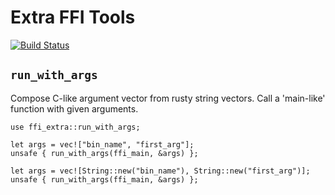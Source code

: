 # Extra FFI Tools

[![Build Status](https://jenkins.kaist.ac.kr/buildStatus/icon?job=ANLAB-KAIST%2Frust-ffi-extra%2Fmaster)](https://jenkins.kaist.ac.kr/job/ANLAB-KAIST/job/rust-ffi-extra/job/master/)

## `run_with_args`

Compose C-like argument vector from rusty string vectors.
Call a 'main-like' function with given arguments.

```{.rs}
use ffi_extra::run_with_args;

let args = vec!["bin_name", "first_arg"];
unsafe { run_with_args(ffi_main, &args) };

let args = vec![String::new("bin_name"), String::new("first_arg")];
unsafe { run_with_args(ffi_main, &args) };
```
